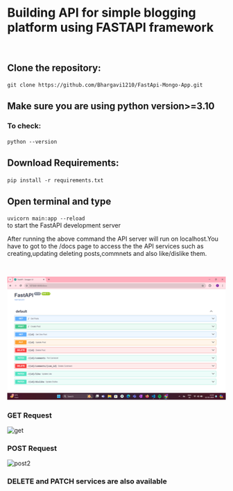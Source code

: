 # Building API for simple blogging platform using FASTAPI framework</br></br>
## Clone the repository:</br>
 ``git clone https://github.com/Bhargavi1210/FastApi-Mongo-App.git`` 
 </br>
## Make sure you are using python version>=3.10
### To check:
``python --version``
</br>
## Download Requirements:
``pip install -r requirements.txt``
</br>
## Open terminal and type 
``uvicorn main:app --reload``</br>
to start the FastAPI development server</br>
<p>
  After running the above command the API server will run on localhost.You have to got to the /docs page to access the the API services such as 
  creating,updating deleting posts,commnets and also like/dislike them.
</p>
</br>

![[UI]](assets/UI.png)

### GET Request
![get](https://github.com/Bhargavi1210/FastApi-Mongo-App/assets/117247392/6a7679d4-40bb-4a6c-870f-454ea639e60d)</br>
### POST Request
![post2](https://github.com/Bhargavi1210/FastApi-Mongo-App/assets/117247392/b6fe934d-1539-4635-887f-9285d1056ac2)</br>

### DELETE and PATCH services are also available
